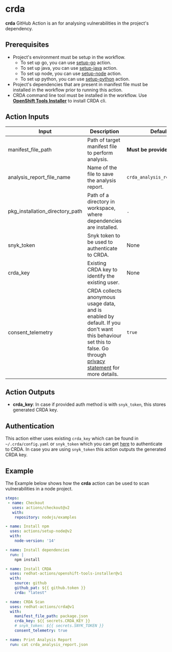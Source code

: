 # crda

**crda** GitHub Action is an for analysing vulnerabilities in the project's dependency.

<a id="prerequisites"></a>

## Prerequisites
- Project's environment must be setup in the workflow.
    - To set up go, you can use [setup-go](https://github.com/actions/setup-go) action.
    - To set up java, you can use [setup-java](https://github.com/actions/setup-java) action.
    - To set up node, you can use [setup-node](https://github.com/actions/setup-node) action.
    - To set up python, you can use [setup-python](https://github.com/actions/setup-python) action.
- Project's dependencies that are present in manifest file must be installed in the workflow prior to running this action.
- CRDA command line tool must be installed in the workflow. Use [**OpenShift Tools Installer**](https://github.com/redhat-actions/openshift-tools-installer) to install CRDA cli.

## Action Inputs

| Input | Description | Default |
| ----- | ----------- | ------- |
| manifest_file_path | Path of target manifest file to perform analysis. | **Must be provided**
| analysis_report_file_name | Name of the file to save the analysis report. | `crda_analysis_report.json`
| pkg_installation_directory_path |  Path of a directory in workspace, where dependencies are installed. | `.`
| snyk_token | Snyk token to be used to authenticate to CRDA. | None
| crda_key | Existing CRDA key to identify the existing user. | None
| consent_telemetry | CRDA collects anonymous usage data, and is enabled by default. If you don't want this behaviour set this to false. Go through [privacy statement](https://developers.redhat.com/article/tool-data-collection) for more details. | `true`

## Action Outputs

- **crda_key**: In case if provided auth method is with `snyk_token`, this stores generated CRDA key.

## Authentication

This action either uses existing `crda_key` which can be found in `~/.crda/config.yaml` or `snyk_token` which you can get [here](https://app.snyk.io/redhat/snyk-token) to authenticate to CRDA.
In case you are using `snyk_token` this action outputs the generated CRDA key.

## Example

The Example below shows how the **crda** action can be used to scan vulnerabilities in a node project.

```yaml
steps:
 - name: Checkout
   uses: actions/checkout@v2
   with:
    repository: nodejs/examples

- name: Install npm
  uses: actions/setup-node@v2
  with:
    node-version: '14'

- name: Install dependencies
  run: |
    npm install

- name: Install CRDA
  uses: redhat-actions/openshift-tools-installer@v1
  with:
    source: github
    github_pat: ${{ github.token }}
    crda: "latest"

- name: CRDA Scan
  uses: redhat-actions/crda@v1
  with:
    manifest_file_path: package.json
    crda_key: ${{ secrets.CRDA_KEY }}
    # snyk_token: ${{ secrets.SNYK_TOKEN }}
    consent_telemetry: true

- name: Print Analysis Report
  run: cat crda_analysis_report.json
```
